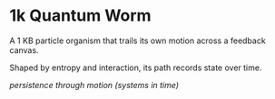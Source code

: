 # 1k Quantum Worm

A 1 KB particle organism that trails its own motion across a feedback canvas.

Shaped by entropy and interaction, its path records state over time.

_persistence through motion (systems in time)_